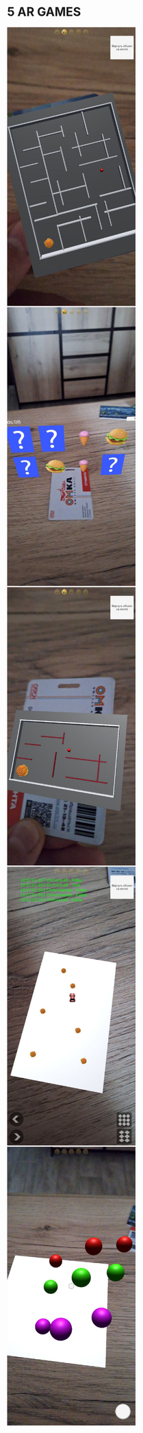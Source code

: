 # 5 AR GAMES

<img src="https://github.com/DushaHrusha/AR-game/raw/main/Photo/1 game.jpg" width="300">
<img src="https://github.com/DushaHrusha/AR-game/raw/main/Photo/2 game.jpg" width="300">
<img src="https://github.com/DushaHrusha/AR-game/raw/main/Photo/3 game.jpg" width="300">
<img src="https://github.com/DushaHrusha/AR-game/raw/main/Photo/4 game.jpg" width="300">
<img src="https://github.com/DushaHrusha/AR-game/raw/main/Photo/5 game.jpg" width="300">
